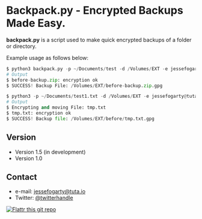 Backpack.py - Encrypted Backups Made Easy.
======
**backpack.py** is a script used to make quick encrypted backups of a folder or directory.

Example usage as follows below:

```python
$ python3 backpack.py -p ~/Documents/test -d /Volumes/EXT -e jessefogarty@tuta.io
# Output
$ before-backup.zip: encryption ok
$ SUCCESS! Backup File: /Volumes/EXT/before-backup.zip.gpg
```

```python
$ python3 -p ~/Documents/test1.txt -d /Volumes/EXT -e jessefogarty@tuta.io
# Output
$ Encrypting and moving File: tmp.txt
$ tmp.txt: encryption ok
$ SUCCESS! Backup file: /Volumes/EXT/before/tmp.txt.gpg
```
## Version
* Version 1.5 (in development)
* Version 1.0

## Contact
* e-mail: jessefogarty@tuta.io
* Twitter: [@twitterhandle](https://twitter.com/jessefogarty "twitterhandle on twitter")

[![Flattr this git repo](http://api.flattr.com/button/flattr-badge-large.png)](https://flattr.com/submit/auto?user_id=username&url=https://github.com/username/sw-name&title=sw-name&language=&tags=github&category=software)
